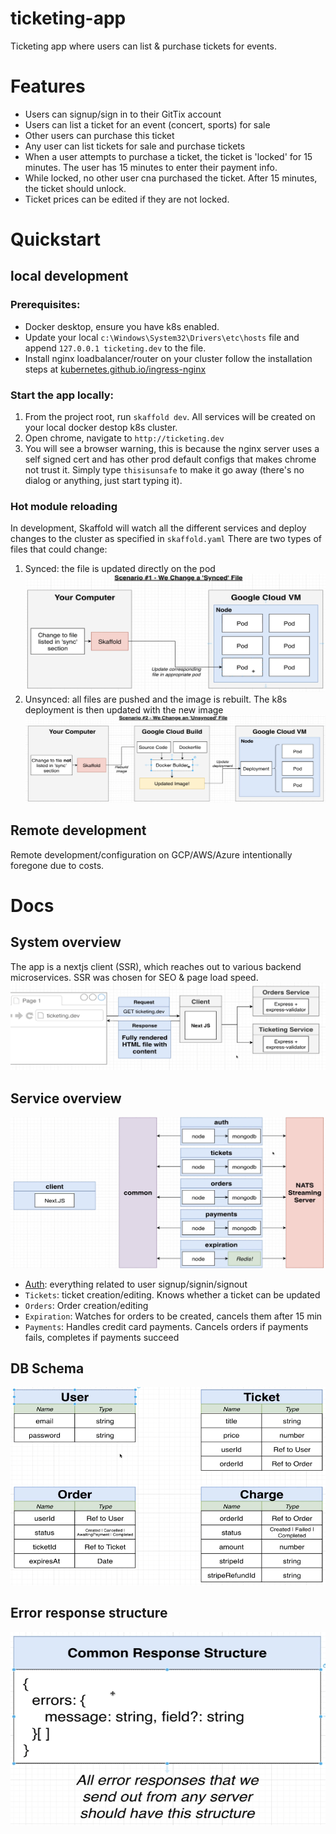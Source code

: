 # ticketing-app
Ticketing app where users can list &amp; purchase tickets for events.

# Features
- Users can signup/sign in to their GitTix account
- Users can list a ticket for an event (concert, sports) for sale
- Other users can purchase this ticket
- Any user can list tickets for sale and purchase tickets
- When a user attempts to purchase a ticket, the ticket is 'locked' for 15 minutes. The user has 15 minutes to enter their payment info.
- While locked, no other user cna purchased the ticket. After 15 minutes, the ticket should unlock.
- Ticket prices can be edited if they are not locked.

# Quickstart
## local development
### Prerequisites:
- Docker desktop, ensure you have k8s enabled.
- Update your local `c:\Windows\System32\Drivers\etc\hosts` file and append `127.0.0.1 ticketing.dev` to the file.
- Install nginx loadbalancer/router on your cluster follow the installation steps at [kubernetes.github.io/ingress-nginx](kubernetes.github.io/ingress-nginx)
### Start the app locally:
1. From the project root, run `skaffold dev`. All services will be created on your local docker destop k8s cluster.
2. Open chrome, navigate to `http://ticketing.dev`
3. You will see a browser warning, this is because the nginx server uses a self signed cert and has other prod default configs that makes chrome not trust it. Simply type `thisisunsafe` to make it go away (there's no dialog or anything, just start typing it).
### Hot module reloading
In development, Skaffold will watch all the different services and deploy changes to the cluster as specified in `skaffold.yaml`
There are two types of files that could change:
1. Synced: the file is updated directly on the pod
![sync-file-changed](docs/skaffold-dev-file-sync-1.png)
2. Unsynced: all files are pushed and the image is rebuilt. The k8s deployment is then updated with the new image
![unsync-file-changed](docs/skaffold-dev-file-sync-2.png)
## Remote development
Remote development/configuration on GCP/AWS/Azure intentionally foregone due to costs.

# Docs
## System overview
The app is a nextjs client (SSR), which reaches out to various backend microservices.
SSR was chosen for SEO & page load speed.
![system overview](docs/ssr-architecture.png)
## Service overview
![service overview](docs/system-overview.png)
- [Auth](auth/README.md): everything related to user signup/signin/signout
- `Tickets`: ticket creation/editing. Knows whether a ticket can be updated
- `Orders`: Order creation/editing
- `Expiration`: Watches for orders to be created, cancels them after 15 min
- `Payments`: Handles credit card payments. Cancels orders if payments fails, completes if payments succeed
## DB Schema
![database schema](docs/db-schema.png)
## Error response structure
![common error response structure](docs/common-error-response-structure.png)
